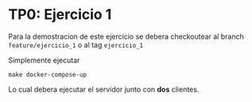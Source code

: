 # TP0: Ejercicio 1

Para la demostracion de este ejercicio se debera checkoutear al branch `feature/ejercicio_1` o al tag `ejercicio_1`

Simplemente ejecutar 
```
make docker-compose-up
```

Lo cual debera ejecutar el servidor junto con **dos** clientes.